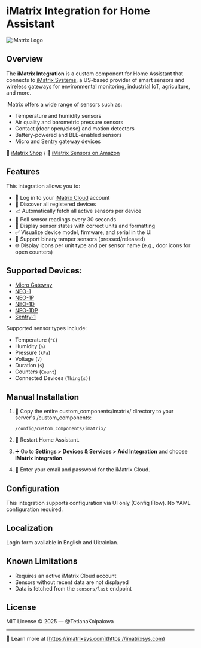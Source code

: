 # iMatrix Integration for Home Assistant

![iMatrix Logo](https://imatrixsys.com/wp-content/uploads/2020/12/Logo-No-Slogan.png)

## Overview

The **iMatrix Integration** is a custom component for Home Assistant that connects to [iMatrix Systems](https://imatrixsys.com/), a US-based provider of smart sensors and wireless gateways for environmental monitoring, industrial IoT, agriculture, and more.

iMatrix offers a wide range of sensors such as:

- Temperature and humidity sensors
- Air quality and barometric pressure sensors
- Contact (door open/close) and motion detectors
- Battery-powered and BLE-enabled sensors
- Micro and Sentry gateway devices

🛒 [iMatrix Shop](https://shop.imatrixsys.com/) /  🛒 [iMatrix Sensors on Amazon](https://www.amazon.com/stores/page/D67B92B5-2D7F-4358-B2A4-A69CD325ECE5)

## Features

This integration allows you to:

- 🔐 Log in to your [iMatrix Cloud](https://app.imatrixsys.com/) account
- 📡 Discover all registered devices 
- 📈 Automatically fetch all active sensors per device
- 🔁 Poll sensor readings every 30 seconds
- 🧠 Display sensor states with correct units and formatting
- ✅ Visualize device model, firmware, and serial in the UI
- 🔔 Support binary tamper sensors (pressed/released)
- 🌐 Display icons per unit type and per sensor name (e.g., door icons for open counters)

## Supported Devices:
 - [Micro Gateway](https://imatrixsys.com/micro-gateway/)
 - [NEO-1](https://imatrixsys.com/neo-1/)
 - [NEO-1P](https://imatrixsys.com/neo-1p/)
 - [NEO-1D](https://imatrixsys.com/neo-1d/)
 - [NEO-1DP](https://imatrixsys.com/neo-1dp/)
 - [Sentry-1](https://imatrixsys.com/sentry-1/)

Supported sensor types include:

- Temperature (`°C`)
- Humidity (`%`)
- Pressure (`kPa`)
- Voltage (`V`)
- Duration (`s`)
- Counters (`Count`)
- Connected Devices  (`Thing(s)`)

## Manual Installation

1. 📁 Copy the entire custom_components/imatrix/ directory to your server's <config>/custom_components:
    ```
    /config/custom_components/imatrix/
    ```

2. 🔧 Restart Home Assistant.

3. ➕ Go to **Settings > Devices & Services > Add Integration** and choose **iMatrix Integration**.

4. 🔑 Enter your email and password for the iMatrix Cloud.

## Configuration

This integration supports configuration via UI only (Config Flow). No YAML configuration required.

## Localization

Login form available in English and Ukrainian. 

## Known Limitations

- Requires an active iMatrix Cloud account
- Sensors without recent data are not displayed
- Data is fetched from the `sensors/last` endpoint

## License

MIT License © 2025 — @TetianaKolpakova

---

🔗 Learn more at [https://imatrixsys.com](https://imatrixsys.com)

